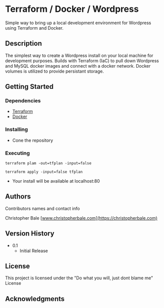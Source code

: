 # Terraform / Docker / Wordpress

Simple way to bring up a local development environment for Wordpress using Terraform and Docker.

## Description

The simplest way to create a Wordpress install on your local machine for development purposes. Builds with Terraform (IaC) to pull down Wordpress and MySQL docker images and connect with a docker network. Docker volumes is utilized to provide persistant storage. 

## Getting Started

### Dependencies

* [Terraform](https://learn.hashicorp.com/tutorials/terraform/install-cli)
* [Docker](https://docs.docker.com/get-docker/)

### Installing

* Cone the repository

### Executing 

```
terraform plam -out=tfplan -input=false

```
```
terraform apply -input=false tfplan

```

* Your install will be available at localhost:80

## Authors

Contributors names and contact info

Christopher Bale 
[www.christopherbale.com](https://christopherbale.com)

## Version History

* 0.1
    * Initial Release

## License

This project is licensed under the "Do what you will, just dont blame me" License 

## Acknowledgments

